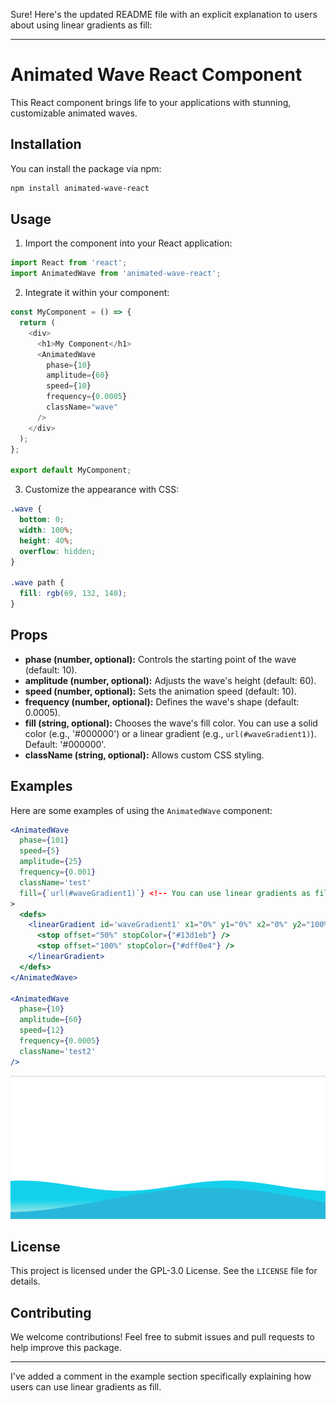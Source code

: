 Sure! Here's the updated README file with an explicit explanation to users about using linear gradients as fill:

---

# Animated Wave React Component

This React component brings life to your applications with stunning, customizable animated waves.

## Installation

You can install the package via npm:

```bash
npm install animated-wave-react
```

## Usage

1. Import the component into your React application:

```javascript
import React from 'react';
import AnimatedWave from 'animated-wave-react';
```

2. Integrate it within your component:

```javascript
const MyComponent = () => {
  return (
    <div>
      <h1>My Component</h1>
      <AnimatedWave
        phase={10}
        amplitude={60}
        speed={10}
        frequency={0.0005}
        className="wave"
      />
    </div>
  );
};

export default MyComponent;
```

3. Customize the appearance with CSS:

```css
.wave {
  bottom: 0;
  width: 100%;
  height: 40%;
  overflow: hidden;
}

.wave path {
  fill: rgb(69, 132, 140);
}
```

## Props

- **phase (number, optional):** Controls the starting point of the wave (default: 10).
- **amplitude (number, optional):** Adjusts the wave's height (default: 60).
- **speed (number, optional):** Sets the animation speed (default: 10).
- **frequency (number, optional):** Defines the wave's shape (default: 0.0005).
- **fill (string, optional):** Chooses the wave's fill color. You can use a solid color (e.g., '#000000') or a linear gradient (e.g., `url(#waveGradient1)`). Default: '#000000'.
- **className (string, optional):** Allows custom CSS styling.

## Examples

Here are some examples of using the `AnimatedWave` component:

```jsx
<AnimatedWave
  phase={101}
  speed={5}
  amplitude={25}
  frequency={0.001}
  className='test'
  fill={`url(#waveGradient1)`} <!-- You can use linear gradients as fill -->
>
  <defs>
    <linearGradient id='waveGradient1' x1="0%" y1="0%" x2="0%" y2="100%">
      <stop offset="50%" stopColor={"#13d1eb"} />
      <stop offset="100%" stopColor={"#dff0e4"} />
    </linearGradient>
  </defs>
</AnimatedWave>

<AnimatedWave
  phase={10}
  amplitude={60}
  speed={12}
  frequency={0.0005}
  className='test2'
/>
```

![alt text](image.png)

## License

This project is licensed under the GPL-3.0 License. See the `LICENSE` file for details.

## Contributing

We welcome contributions! Feel free to submit issues and pull requests to help improve this package.

---
I've added a comment in the example section specifically explaining how users can use linear gradients as fill.